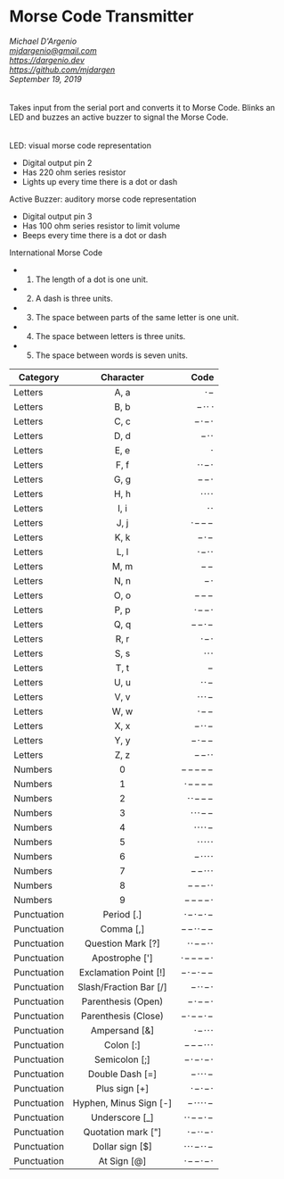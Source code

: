 # Morse Code Transmitter
*Michael D'Argenio   
mjdargenio@gmail.com  
https://dargenio.dev  
https://github.com/mjdargen  
September 19, 2019*  
\
\
Takes input from the serial port and converts it
to Morse Code. Blinks an LED and buzzes an active
buzzer to signal the Morse Code.  
\
\
LED: visual morse code representation
* Digital output pin 2
* Has 220 ohm series resistor
* Lights up every time there is a dot or dash

Active Buzzer: auditory morse code representation 
* Digital output pin 3
* Has 100 ohm series resistor to limit volume
* Beeps every time there is a dot or dash

International Morse Code
* 1. The length of a dot is one unit.
* 2. A dash is three units.
* 3. The space between parts of the same letter is one unit.
* 4. The space between letters is three units.
* 5. The space between words is seven units.

|Category      |  Character                 |  Code                 |  
| ------------ |:--------------------------:| ---------------------:|
|Letters       |  A, a                      |  · −                  |  
|Letters       |  B, b                      |  − · · ·              |  
|Letters       |  C, c                      |  − · − ·              |  
|Letters       |  D, d                      |  − · ·                |  
|Letters       |  E, e                      |  ·                    |  
|Letters       |  F, f                      |  · · − ·              |  
|Letters       |  G, g                      |  − − ·                |  
|Letters       |  H, h                      |  · · · ·              |  
|Letters       |  I, i                      |  · ·                  |  
|Letters       |  J, j                      |  · − − −              |  
|Letters       |  K, k                      |  − · −                |  
|Letters       |  L, l                      |  · − · ·              |  
|Letters       |  M, m                      |  − −                  |  
|Letters       |  N, n                      |  − ·                  |  
|Letters       |  O, o                      |  − − −                |  
|Letters       |  P, p                      |  · − − ·              |  
|Letters       |  Q, q                      |  − − · −              |  
|Letters       |  R, r                      |  · − ·                |  
|Letters       |  S, s                      |  · · ·                |  
|Letters       |  T, t                      |  −                    |  
|Letters       |  U, u                      |  · · −                |  
|Letters       |  V, v                      |  · · · −              |  
|Letters       |  W, w                      |  · − −                |  
|Letters       |  X, x                      |  − · · −              |  
|Letters       |  Y, y                      |  − · − −              |  
|Letters       |  Z, z                      |  − − · ·              |  
|Numbers       |  0                         |  − − − − −            |  
|Numbers       |  1                         |  · − − − −            |  
|Numbers       |  2                         |  · · − − −            |  
|Numbers       |  3                         |  · · · − −            |  
|Numbers       |  4                         |  · · · · −            |  
|Numbers       |  5                         |  · · · · ·            |  
|Numbers       |  6                         |  − · · · ·            |  
|Numbers       |  7                         |  − − · · ·            |  
|Numbers       |  8                         |  − − − · ·            |  
|Numbers       |  9                         |  − − − − ·            |  
|Punctuation   |  Period [.]                |  · − · − · −          |  
|Punctuation   |  Comma [,]                 |  − − · · − −          |  
|Punctuation   |  Question Mark [?]         |  · · − − · ·          |  
|Punctuation   |  Apostrophe [']            |  · − − − − ·          |  
|Punctuation   |  Exclamation Point [!]     |  − · − · − −          |  
|Punctuation   |  Slash/Fraction Bar [/]    |  − · · − ·            |  
|Punctuation   |  Parenthesis (Open)        |  − · − − ·            |  
|Punctuation   |  Parenthesis (Close)       |  − · − − · −          |  
|Punctuation   |  Ampersand [&]             |  · − · · ·            |  
|Punctuation   |  Colon [:]                 |  − − − · · ·          |  
|Punctuation   |  Semicolon [;]             |  − · − · − ·          |  
|Punctuation   |  Double Dash [=]           |  − · · · −            |  
|Punctuation   |  Plus sign [+]             |  · − · − ·            |  
|Punctuation   |  Hyphen, Minus Sign [-]    |  − · · · · −          |  
|Punctuation   |  Underscore [_]            |  · · − − · −          |  
|Punctuation   |  Quotation mark ["]        |  · − · · − ·          |  
|Punctuation   |  Dollar sign [$]           |  · · · − · · −        |  
|Punctuation   |  At Sign [@]               |  · − − · − ·          |  
